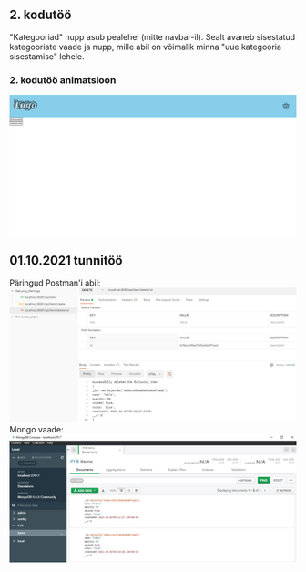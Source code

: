 ## 2. kodutöö
"Kategooriad" nupp asub pealehel (mitte navbar-il). Sealt avaneb sisestatud kategooriate vaade ja nupp, mille abil on võimalik minna "uue kategooria sisestamise" lehele.  

### 2. kodutöö animatsioon  
![2. kodutöö animatsioon](Readme_file_pics/Second_HW_animation.gif)

## 01.10.2021 tunnitöö  
Päringud Postman'i abil:  
![Postmani päringud](Readme_file_pics/5th_lesson_postman.jpg)  
Mongo vaade:  
![Mongo vaade](Readme_file_pics/5th_lesson_mongo.jpg) 
